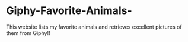 # Giphy-Favorite-Animals-
This website lists my favorite animals and retrieves excellent pictures of them from Giphy!!
